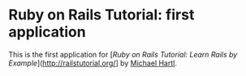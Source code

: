 # Ruby on Rails Tutorial: first application

This is the first application for
[*Ruby on Rails Tutorial: Learn Rails by Example*](http://railstutorial.org/] by [Michael Hartl](http://michaelhartl.com/).

